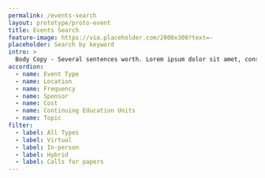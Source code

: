 ```yaml
---
permalink: /events-search
layout: prototype/proto-event
title: Events Search
feature-image: https://via.placeholder.com/2000x300?text=-
placeholder: Search by keyword
intro: >
  Body Copy - Several sentences worth. Lorem ipsum dolor sit amet, consectetur adipiscing elit, sed do eiusmod tempor incididunt ut labore et dolore magna aliqua. Ut enim ad minim veniam, quis nostrud exercitation ullamco laboris nisi ut aliquip ex ea commodo consequat. Duis aute irure dolor in reprehenderit in voluptate velit esse cillum dolore eu fugiat nulla pariatur. Excepteur sint occaecat cupidatat non proident, sunt in culpa qui officia deserunt mollit anim id est laborum. Sit amet consectetur adipiscing elit ut aliquam. Urna condimentum mattis pellentesque id nibh. Nunc id cursus metus aliquam eleifend mi in nulla posuere.
accordion:
  - name: Event Type
  - name: Location
  - name: Frequency
  - name: Sponsor
  - name: Cost
  - name: Continuing Education Units
  - name: Topic
filter:
  - label: All Types
  - label: Virtual
  - label: In-person
  - label: Hybrid
  - label: Calls for papers
---
```

